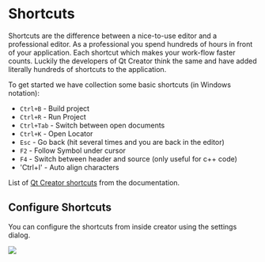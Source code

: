 # Shortcuts

Shortcuts are the difference between a nice-to-use editor and a professional editor. As a professional you spend hundreds of hours in front of your application. Each shortcut which makes your work-flow faster counts. Luckily the developers of Qt Creator think the same and have added literally hundreds of shortcuts to the application.

To get started we have collection some basic shortcuts (in Windows notation):

* `Ctrl+B` - Build project
* `Ctrl+R` - Run Project
* `Ctrl+Tab` - Switch between open documents
* `Ctrl+K` - Open Locator
* `Esc` - Go back (hit several times and you are back in the editor)
* `F2` - Follow Symbol under cursor
* `F4` - Switch between header and source (only useful for c++ code)
* 'Ctrl+I' - Auto align characters

List of [Qt Creator shortcuts](http://doc.qt.io/qtcreator/creator-keyboard-shortcuts.html) from the documentation.

## Configure Shortcuts

You can configure the shortcuts from inside creator using the settings dialog.

![](./assets/creator-edit-shortcuts.png)

